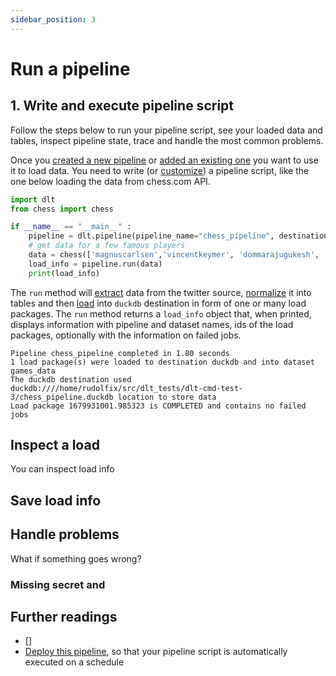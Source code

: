 ```yaml
---
sidebar_position: 3
---
```


# Run a pipeline

## 1. Write and execute pipeline script
Follow the steps below to run your pipeline script, see your loaded data and tables, inspect pipeline state, trace and handle the most common problems.

Once you [created a new pipeline](create-a-pipeline) or [added an existing one](add-a-pipeline) you want to use it to load data. You need to write (or [customize](add-a-pipeline#3-customize-or-write-a-pipeline-script)) a pipeline script, like the one below loading the data from chess.com API.
```python
import dlt
from chess import chess

if __name__ == "__main__" :
    pipeline = dlt.pipeline(pipeline_name="chess_pipeline", destination='duckdb', dataset_name="games_data")
    # get data for a few famous players
    data = chess(['magnuscarlsen','vincentkeymer', 'dommarajugukesh', 'rpragchess'], start_month="2022/11", end_month="2022/12")
    load_info = pipeline.run(data)
    print(load_info)
```
The `run` method will [extract](../architecture.md) data from the twitter source, [normalize](../architecture.md) it into tables and then [load](../architecture.md) into `duckdb` destination in form of one or many load packages. The `run` method returns a `load_info` object that, when printed, displays information with pipeline and dataset names, ids of the load packages, optionally with the information on failed jobs.
```
Pipeline chess_pipeline completed in 1.80 seconds
1 load package(s) were loaded to destination duckdb and into dataset games_data
The duckdb destination used duckdb:////home/rudolfix/src/dlt_tests/dlt-cmd-test-3/chess_pipeline.duckdb location to store data
Load package 1679931001.985323 is COMPLETED and contains no failed jobs
```

##

## Inspect a load
You can inspect load info

## Save load info

## Handle problems
What if something goes wrong?

### Missing secret and

## Further readings
- []
- [Deploy this pipeline](./walkthroughs/deploy-a-pipeline), so that your pipeline script is automatically executed on a schedule